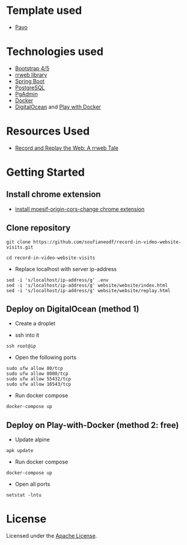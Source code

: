 
# Template used
* [Pavo](https://onepagelove.com/pavo)

# Technologies used
* [Bootstrap 4/5](https://getbootstrap.com/)
* [rrweb library](https://github.com/rrweb-io/rrweb)
* [Spring Boot](https://docs.spring.io/spring-boot/docs/current/reference/htmlsingle/)
* [PostgreSQL](https://www.postgresql.org/)
* [PgAdmin](https://www.pgadmin.org/)
* [Docker](https://www.docker.com/)
* [DigitalOcean](https://www.digitalocean.com/) and [Play with Docker](https://labs.play-with-docker.com/)

# Resources Used
* [Record and Replay the Web: A rrweb Tale](http://www.myriptide.com/rrweb-introduction/)

# Getting Started

## Install chrome extension
* [install moesif-origin-cors-change chrome extension](https://chrome.google.com/webstore/detail/moesif-origin-cors-change/digfbfaphojjndkpccljibejjbppifbc)

## Clone repository

```
git clone https://github.com/soufianeodf/record-in-video-website-visits.git

cd record-in-video-website-visits
```

* Replace localhost with server ip-address
```
sed -i 's/localhost/ip-address/g' .env
sed -i 's/localhost/ip-address/g' website/website/index.html
sed -i 's/localhost/ip-address/g' website/website/replay.html
```

## Deploy on DigitalOcean (method 1)

* Create a droplet
  

* ssh into it
```
ssh root@ip
```

* Open the following ports
```
sudo ufw allow 80/tcp
sudo ufw allow 8080/tcp
sudo ufw allow 55432/tcp
sudo ufw allow 16543/tcp
```

* Run docker compose
```
docker-compose up
```

## Deploy on Play-with-Docker (method 2: free)
* Update alpine
```
apk update
```

* Run docker compose
```
docker-compose up
```

* Open all ports
```
netstat -lntu
```

# License

Licensed under the [Apache License](LICENSE).
